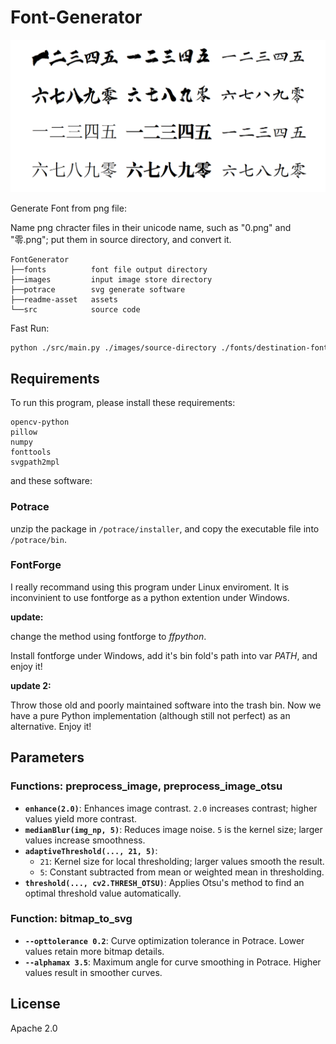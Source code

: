 # Font-Generator

![example](readme-asset/image.png)

Generate Font from png file:

Name png chracter files in their unicode name, such as "0.png" and "零.png"; put them in source directory, and convert it.

```
FontGenerator
├──fonts          font file output directory
├──images         input image store directory
├──potrace        svg generate software
├──readme-asset   assets
└──src            source code
```

Fast Run:

```sh
python ./src/main.py ./images/source-directory ./fonts/destination-font-name.ttf
```

## Requirements

To run this program, please install these requirements:

```
opencv-python
pillow
numpy
fonttools
svgpath2mpl
```

and these software:

### Potrace

unzip the package in `/potrace/installer`, and copy the executable file into `/potrace/bin`.

### FontForge

I really recommand using this program under Linux enviroment. It is inconvinient to use fontforge as a python extention under Windows. 

**update:**

change the method using fontforge to *ffpython*. 

Install fontforge under Windows, add it's bin fold's path into var *PATH*, and enjoy it!

**update 2:**

Throw those old and poorly maintained software into the trash bin. Now we have a pure Python implementation (although still not perfect) as an alternative. Enjoy it!

## Parameters

### Functions: preprocess_image, preprocess_image_otsu

- **`enhance(2.0)`**: Enhances image contrast. `2.0` increases contrast; higher values yield more contrast.
- **`medianBlur(img_np, 5)`**: Reduces image noise. `5` is the kernel size; larger values increase smoothness.
- **`adaptiveThreshold(..., 21, 5)`**:
  - `21`: Kernel size for local thresholding; larger values smooth the result.
  - `5`: Constant subtracted from mean or weighted mean in thresholding.
- **`threshold(..., cv2.THRESH_OTSU)`**: Applies Otsu's method to find an optimal threshold value automatically.

### Function: bitmap_to_svg

- **`--opttolerance 0.2`**: Curve optimization tolerance in Potrace. Lower values retain more bitmap details.
- **`--alphamax 3.5`**: Maximum angle for curve smoothing in Potrace. Higher values result in smoother curves.

## License

Apache 2.0
